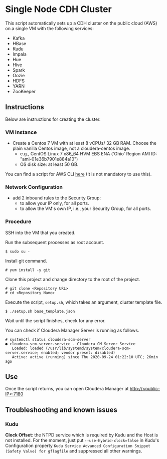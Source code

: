 # Single Node CDH Cluster 

This script automatically sets up a CDH cluster on the public cloud (AWS) on a single VM with the following services:

- Kafka
- HBase
- Kudu
- Impala
- Hue
- Hive
- Spark
- Oozie
- HDFS
- YARN
- ZooKeeper

## Instructions

Below are instructions for creating the cluster.

### VM Instance
- Create a Centos 7 VM with at least 8 vCPUs/ 32 GB RAM. Choose the plain vanilla Centos image, not a cloudera-centos image.
  - e.g., CentOS Linux 7 x86_64 HVM EBS ENA ('Ohio' Region AMI ID: "ami-01e36b7901e884a10")
  - OS disk size: at least 50 GB.

You can find a script for AWS CLI [here](https://github.com/YoshiyukiKono/cloudera-aws-scripts) (It is not mandatory to use this).
  
### Network Configuration
- add 2 inbound rules to the Security Group:
  - to allow your IP only, for all ports.
  - to allow the VM's own IP, i.e., your Security Group, for all ports.
  
### Procedure
SSH into the VM that you created.

Run the subsequent processes as root account.
```
$ sudo su -
```
Install git command.
```
# yum install -y git
```
Clone this project and change directory to the root of the project.
```
# git clone <Repository URL>
# cd <Repository Name>
```

Execute the script, `setup.sh`, which takes an argument, cluster template file.

```
$ ./setup.sh base_template.json
```

Wait until the script finishes, check for any error.

You can check if Cloudera Manager Server is running as follows.
```
# systemctl status cloudera-scm-server
● cloudera-scm-server.service - Cloudera CM Server Service
   Loaded: loaded (/usr/lib/systemd/system/cloudera-scm-server.service; enabled; vendor preset: disabled)
   Active: active (running) since Thu 2020-09-24 01:22:10 UTC; 26min ago
```
## Use

Once the script returns, you can open Cloudera Manager at [http://\<public-IP\>:7180](http://<public-IP>:7180)

## Troubleshooting and known issues

### Kudu
**Clock Offset**: the NTPD service which is required by Kudu and the Host is not installed. For the moment, just put
`--use-hybrid-clock=false`  in Kudu's Configuration property `Kudu Service Advanced Configuration Snippet (Safety Valve) for gflagfile` and suppressed all other warnings.


